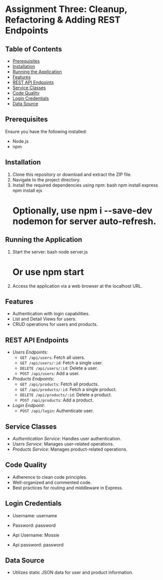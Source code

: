 # Assignment Three: Cleanup, Refactoring & Adding REST Endpoints

## Table of Contents
- [Prerequisites](#prerequisites)
- [Installation](#installation)
- [Running the Application](#running-the-application)
- [Features](#features)
- [REST API Endpoints](#rest-api-endpoints)
- [Service Classes](#service-classes)
- [Code Quality](#code-quality)
- [Login Credentials](#login-credentials)
- [Data Source](#data-source)

## Prerequisites
Ensure you have the following installed:
- Node.js
- npm

## Installation
1. Clone this repository or download and extract the ZIP file.
2. Navigate to the project directory.
3. Install the required dependencies using npm:
    bash
    npm install express
    npm install ejs
    # Optionally, use npm i --save-dev nodemon for server auto-refresh.
    

## Running the Application
1. Start the server:
    bash
    node server.js
    # Or use npm start
    
2. Access the application via a web browser at the localhost URL.

## Features
- Authentication with login capabilities.
- List and Detail Views for users.
- CRUD operations for users and products.

## REST API Endpoints
- *Users Endpoints*:
  - `GET /api/users`: Fetch all users.
  - `GET /api/users/:id`: Fetch a single user.
  - `DELETE /api/users/:id`: Delete a user.
  - `POST /api/users`: Add a user.
- *Products Endpoints*:
  - `GET /api/products`: Fetch all products.
  - `GET /api/products/:id`: Fetch a single product.
  - `DELETE /api/products/:id`: Delete a product.
  - `POST /api/products`: Add a product.
- *Login Endpoint*:
  - `POST /api/login`: Authenticate user.

## Service Classes
- *Authentication Service*: Handles user authentication.
- *Users Service*: Manages user-related operations.
- *Products Service*: Manages product-related operations.

## Code Quality
- Adherence to clean code principles.
- Well-organized and commented code.
- Best practices for routing and middleware in Express.

## Login Credentials
- Username: username
- Password: password

- Api Username: Mossie
- Api password: password

## Data Source
- Utilizes static JSON data for user and product information.
